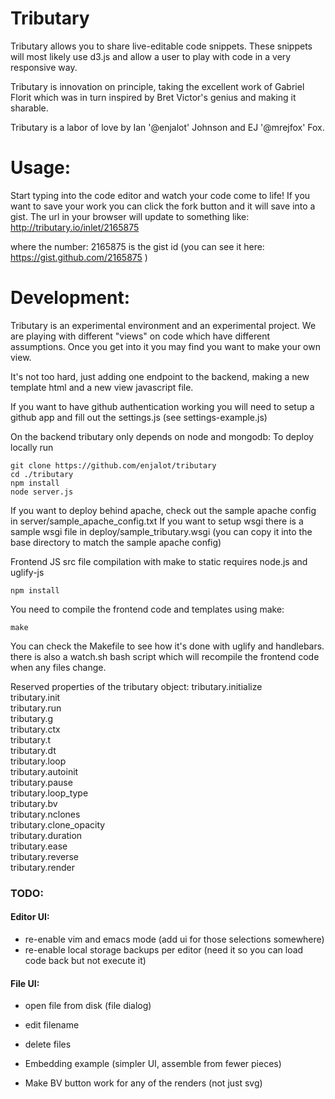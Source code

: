 # Tributary
Tributary allows you to share live-editable code snippets. These snippets will
most likely use d3.js and allow a user to play with code in a very responsive
way.

Tributary is innovation on principle, taking the excellent work of Gabriel
Florit which was in turn inspired by Bret Victor's genius and making it sharable.

Tributary is a labor of love by Ian '@enjalot' Johnson and EJ '@mrejfox' Fox.

# Usage:
Start typing into the code editor and watch your code come to life!
If you want to save your work you can click the fork button and it will save into a gist.
The url in your browser will update to something like:
http://tributary.io/inlet/2165875

where the number: 2165875 is the gist id 
(you can see it here: https://gist.github.com/2165875 ) 


# Development:
Tributary is an experimental environment and an experimental project. We are playing with
different "views" on code which have different assumptions. Once you get into it you may
find you want to make your own view. 

It's not too hard, just adding one endpoint to the backend, making a new template html and a new view javascript file.

If you want to have github authentication working you will need to setup a
github app and fill out the settings.js (see settings-example.js)

On the backend tributary only depends on node and mongodb:
To deploy locally run
```
git clone https://github.com/enjalot/tributary
cd ./tributary
npm install
node server.js
```

If you want to deploy behind apache, check out the sample apache config in server/sample_apache_config.txt
If you want to setup wsgi there is a sample wsgi file in deploy/sample_tributary.wsgi (you can copy it into the base directory to match the sample apache config)

Frontend JS src file compilation with make to static requires node.js and uglify-js
```
npm install
```

You need to compile the frontend code and templates using make:
```
make
```
You can check the Makefile to see how it's done with uglify and handlebars.
there is also a watch.sh bash script which will recompile the frontend code
when any files change.



Reserved properties of the tributary object:
tributary.initialize  
tributary.init  
tributary.run  
tributary.g  
tributary.ctx  
tributary.t  
tributary.dt  
tributary.loop  
tributary.autoinit  
tributary.pause  
tributary.loop_type  
tributary.bv  
tributary.nclones  
tributary.clone_opacity  
tributary.duration  
tributary.ease  
tributary.reverse  
tributary.render  


### TODO:  

#### Editor UI:  
+ re-enable vim and emacs mode (add ui for those selections somewhere)  
+ re-enable local storage backups per editor (need it so you can load code back but not execute it)  

#### File UI:  
+ open file from disk (file dialog)  
+ edit filename  
+ delete files  

+ Embedding example (simpler UI, assemble from fewer pieces)  

+ Make BV button work for any of the renders (not just svg)  



